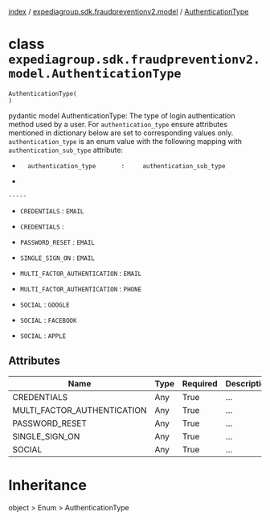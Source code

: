 [index](index.md) /
[expediagroup.sdk.fraudpreventionv2.model](expediagroup.sdk.fraudpreventionv2.model.md)
/ [AuthenticationType](AuthenticationType.md)

# class `expediagroup.sdk.fraudpreventionv2.model.AuthenticationType`

```
AuthenticationType(
)
```

pydantic model AuthenticationType: The type of login authentication
method used by a user. For `authentication_type` ensure attributes
mentioned in dictionary below are set to corresponding values only.
`authentication_type` is an enum value with the following mapping with
`authentication_sub_type` attribute:

- ```
    authentication_type       :     authentication_sub_type
  ```
-

```
-----
```

- `CREDENTIALS` : `EMAIL`

- `CREDENTIALS` :

- `PASSWORD_RESET` : `EMAIL`

- `SINGLE_SIGN_ON` : `EMAIL`

- `MULTI_FACTOR_AUTHENTICATION` : `EMAIL`

- `MULTI_FACTOR_AUTHENTICATION` : `PHONE`

- `SOCIAL` : `GOOGLE`

- `SOCIAL` : `FACEBOOK`

- `SOCIAL` : `APPLE`

## Attributes

| Name                        | Type | Required | Description |
| --------------------------- | ---- | -------- | ----------- |
| CREDENTIALS                 | Any  | True     | …           |
| MULTI_FACTOR_AUTHENTICATION | Any  | True     | …           |
| PASSWORD_RESET              | Any  | True     | …           |
| SINGLE_SIGN_ON              | Any  | True     | …           |
| SOCIAL                      | Any  | True     | …           |

# Inheritance

object > Enum > AuthenticationType
